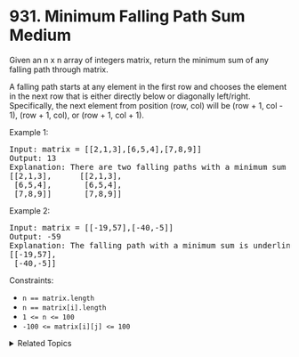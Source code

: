 # 931. Minimum Falling Path Sum<br> Medium

Given an n x n array of integers matrix, return the minimum sum of any falling path through matrix.

A falling path starts at any element in the first row and chooses the element in the next row that is either directly below or diagonally left/right. Specifically, the next element from position (row, col) will be (row + 1, col - 1), (row + 1, col), or (row + 1, col + 1).

Example 1:

<pre>
Input: matrix = [[2,1,3],[6,5,4],[7,8,9]]
Output: 13
Explanation: There are two falling paths with a minimum sum underlined below:
[[2,1,3],      [[2,1,3],
 [6,5,4],       [6,5,4],
 [7,8,9]]       [7,8,9]]
</pre>

Example 2:

<pre>
Input: matrix = [[-19,57],[-40,-5]]
Output: -59
Explanation: The falling path with a minimum sum is underlined below:
[[-19,57],
 [-40,-5]]
</pre>

Constraints:

- `n == matrix.length`
- `n == matrix[i].length`
- `1 <= n <= 100`
- `-100 <= matrix[i][j] <= 100`

<details>

<summary> Related Topics </summary>

-   `Matrix`
-   `Dynamic Programming`

</details>